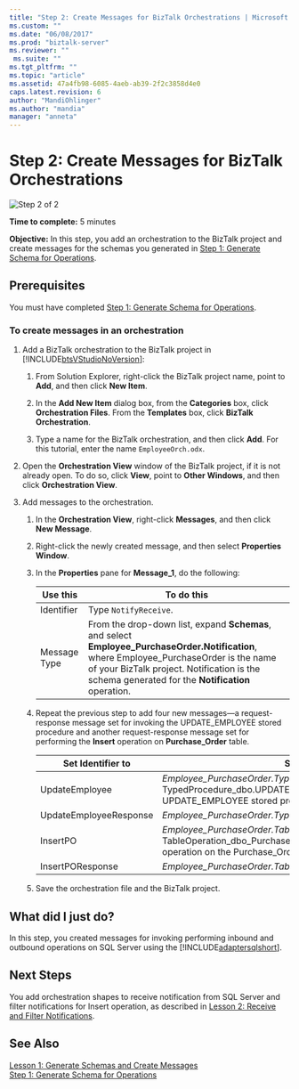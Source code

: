```yaml
---
title: "Step 2: Create Messages for BizTalk Orchestrations | Microsoft Docs"
ms.custom: ""
ms.date: "06/08/2017"
ms.prod: "biztalk-server"
ms.reviewer: ""
 ms.suite: ""
ms.tgt_pltfrm: ""
ms.topic: "article"
ms.assetid: 47a4fb98-6085-4aeb-ab39-2f2c3858d4e0
caps.latest.revision: 6
author: "MandiOhlinger"
ms.author: "mandia"
manager: "anneta"
---
```

# Step 2: Create Messages for BizTalk Orchestrations
![Step 2 of 2](../../adapters-and-accelerators/adapter-sql/media/step-2of2.gif "Step_2of2")  
  
 **Time to complete:** 5 minutes  
  
 **Objective:** In this step, you add an orchestration to the BizTalk project and create messages for the schemas you generated in [Step 1: Generate Schema for Operations](../../adapters-and-accelerators/adapter-sql/step-1-generate-schema-for-operations.md).  
  
## Prerequisites  
 You must have completed [Step 1: Generate Schema for Operations](../../adapters-and-accelerators/adapter-sql/step-1-generate-schema-for-operations.md).  
  
### To create messages in an orchestration  
  
1.  Add a BizTalk orchestration to the BizTalk project in [!INCLUDE[btsVStudioNoVersion](../../includes/btsvstudionoversion-md.md)]:  
  
    1.  From Solution Explorer, right-click the BizTalk project name, point to **Add**, and then click **New Item**.  
  
    2.  In the **Add New Item** dialog box, from the **Categories** box, click **Orchestration Files**. From the **Templates** box, click **BizTalk Orchestration**.  
  
    3.  Type a name for the BizTalk orchestration, and then click **Add**. For this tutorial, enter the name `EmployeeOrch.odx`.  
  
2.  Open the **Orchestration View** window of the BizTalk project, if it is not already open. To do so, click **View**, point to **Other Windows**, and then click **Orchestration View**.  
  
3.  Add messages to the orchestration.  
  
    1.  In the **Orchestration View**, right-click **Messages**, and then click **New Message**.  
  
    2.  Right-click the newly created message, and then select **Properties Window**.  
  
    3.  In the **Properties** pane for **Message_1**, do the following:  
  
        |Use this|To do this|  
        |--------------|----------------|  
        |Identifier|Type `NotifyReceive`.|  
        |Message Type|From the drop-down list, expand **Schemas**, and select **Employee_PurchaseOrder.Notification**, where Employee_PurchaseOrder is the name of your BizTalk project. Notification is the schema generated for the **Notification** operation.|  
  
    4.  Repeat the previous step to add four new messages—a request-response message set for invoking the UPDATE_EMPLOYEE stored procedure and another request-response message set for performing the **Insert** operation on **Purchase_Order** table.  
  
        |Set Identifier to|Set Message Type to|  
        |-----------------------|-------------------------|  
        |UpdateEmployee|*Employee_PurchaseOrder.TypedProcedure_dbo.UPDATE_EMPLOYEE*, where TypedProcedure_dbo.UPDATE_EMPLOYEE is the schema for the UPDATE_EMPLOYEE stored procedure.|  
        |UpdateEmployeeResponse|*Employee_PurchaseOrder.TypedProcedure_dbo.UPDATE_EMPLOYEEResponse*|  
        |InsertPO|*Employee_PurchaseOrder.TableOperation_dbo_Purchase_Order.Insert*, where TableOperation_dbo_Purchase_Order.Insert is the schema for the Insert operation on the Purchase_Order table.|  
        |InsertPOResponse|*Employee_PurchaseOrder.TableOperation_dbo_Purchase_Order.InsertResponse*|  
  
    5.  Save the orchestration file and the BizTalk project.  
  
## What did I just do?  
 In this step, you created messages for invoking performing inbound and outbound operations on SQL Server using the [!INCLUDE[adaptersqlshort](../../includes/adaptersqlshort-md.md)].  
  
## Next Steps  
 You add orchestration shapes to receive notification from SQL Server and filter notifications for Insert operation, as described in [Lesson 2: Receive and Filter Notifications](../../adapters-and-accelerators/adapter-sql/lesson-2-receive-and-filter-notifications.md).  
  
## See Also  
 [Lesson 1: Generate Schemas and Create Messages](../../adapters-and-accelerators/adapter-sql/lesson-1-generate-schemas-and-create-messages.md)   
 [Step 1: Generate Schema for Operations](../../adapters-and-accelerators/adapter-sql/step-1-generate-schema-for-operations.md)